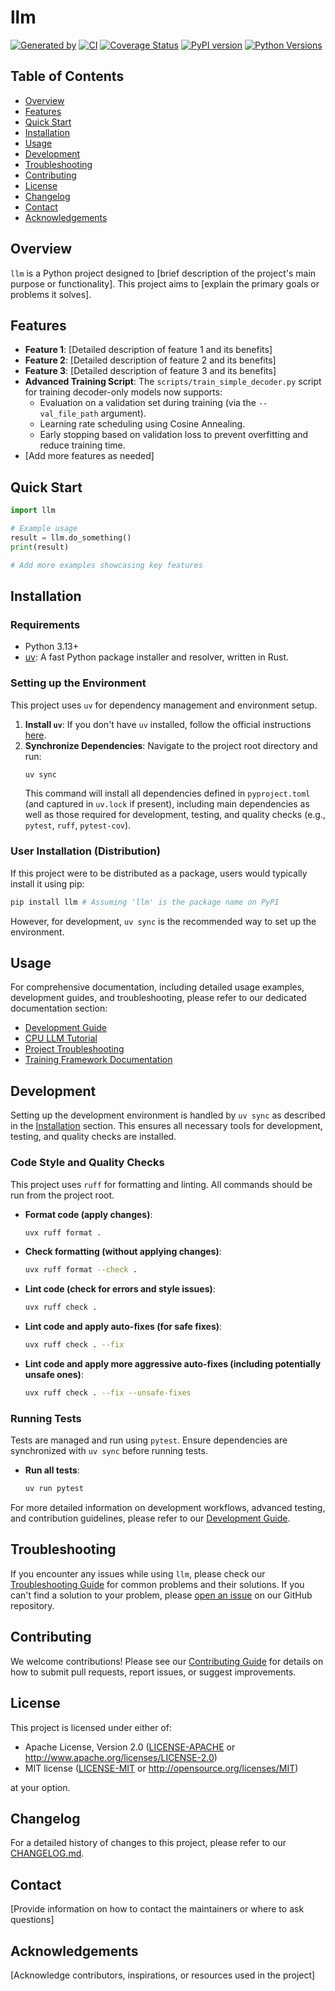 # llm

[![Generated by](https://img.shields.io/badge/Generated%20by-x--pt%2Ftemplate-blue)](https://github.com/x-pt/template)
[![CI](https://github.com/pplmx/llm/workflows/CI/badge.svg)](https://github.com/pplmx/llm/actions)
[![Coverage Status](https://coveralls.io/repos/github/pplmx/llm/badge.svg?branch=main)](https://coveralls.io/github/pplmx/llm?branch=main)
[![PyPI version](https://badge.fury.io/py/llm.svg)](https://badge.fury.io/py/llm)
[![Python Versions](https://img.shields.io/pypi/pyversions/llm.svg)](https://pypi.org/project/llm/)

## Table of Contents

- [Overview](#overview)
- [Features](#features)
- [Quick Start](#quick-start)
- [Installation](#installation)
- [Usage](#usage)
- [Development](#development)
- [Troubleshooting](#troubleshooting)
- [Contributing](#contributing)
- [License](#license)
- [Changelog](#changelog)
- [Contact](#contact)
- [Acknowledgements](#acknowledgements)

## Overview

`llm` is a Python project designed to [brief description of the project's main purpose or functionality]. This project aims to [explain the primary goals or problems it solves].

## Features

- **Feature 1**: [Detailed description of feature 1 and its benefits]
- **Feature 2**: [Detailed description of feature 2 and its benefits]
- **Feature 3**: [Detailed description of feature 3 and its benefits]
- **Advanced Training Script**: The `scripts/train_simple_decoder.py` script for training decoder-only models now supports:
    - Evaluation on a validation set during training (via the `--val_file_path` argument).
    - Learning rate scheduling using Cosine Annealing.
    - Early stopping based on validation loss to prevent overfitting and reduce training time.
- [Add more features as needed]

## Quick Start

```python
import llm

# Example usage
result = llm.do_something()
print(result)

# Add more examples showcasing key features
```

## Installation

### Requirements
- Python 3.13+
- [uv](https://github.com/astral-sh/uv): A fast Python package installer and resolver, written in Rust.

### Setting up the Environment

This project uses `uv` for dependency management and environment setup.

1.  **Install `uv`**: If you don't have `uv` installed, follow the official instructions [here](https://github.com/astral-sh/uv#installation).
2.  **Synchronize Dependencies**: Navigate to the project root directory and run:
    ```bash
    uv sync
    ```
    This command will install all dependencies defined in `pyproject.toml` (and captured in `uv.lock` if present), including main dependencies as well as those required for development, testing, and quality checks (e.g., `pytest`, `ruff`, `pytest-cov`).

### User Installation (Distribution)
If this project were to be distributed as a package, users would typically install it using pip:

```bash
pip install llm # Assuming 'llm' is the package name on PyPI
```
However, for development, `uv sync` is the recommended way to set up the environment.

## Usage

For comprehensive documentation, including detailed usage examples, development guides, and troubleshooting, please refer to our dedicated documentation section:

-   [Development Guide](docs/development.md)
-   [CPU LLM Tutorial](docs/tutorial-cpu-llm.md)
-   [Project Troubleshooting](docs/troubleshooting.md)
-   [Training Framework Documentation](docs/training/README.md)


## Development

Setting up the development environment is handled by `uv sync` as described in the [Installation](#installation) section. This ensures all necessary tools for development, testing, and quality checks are installed.

### Code Style and Quality Checks

This project uses `ruff` for formatting and linting. All commands should be run from the project root.

-   **Format code (apply changes)**:
    ```bash
    uvx ruff format .
    ```
-   **Check formatting (without applying changes)**:
    ```bash
    uvx ruff format --check .
    ```
-   **Lint code (check for errors and style issues)**:
    ```bash
    uvx ruff check .
    ```
-   **Lint code and apply auto-fixes (for safe fixes)**:
    ```bash
    uvx ruff check . --fix
    ```
-   **Lint code and apply more aggressive auto-fixes (including potentially unsafe ones)**:
    ```bash
    uvx ruff check . --fix --unsafe-fixes
    ```

### Running Tests

Tests are managed and run using `pytest`. Ensure dependencies are synchronized with `uv sync` before running tests.

-   **Run all tests**:
    ```bash
    uv run pytest
    ```

For more detailed information on development workflows, advanced testing, and contribution guidelines, please refer to our [Development Guide](docs/development.md).

## Troubleshooting

If you encounter any issues while using `llm`, please check our [Troubleshooting Guide](docs/troubleshooting.md) for common problems and their solutions. If you can't find a solution to your problem, please [open an issue](https://github.com/pplmx/llm/issues) on our GitHub repository.

## Contributing

We welcome contributions! Please see our [Contributing Guide](CONTRIBUTING.md) for details on how to submit pull requests, report issues, or suggest improvements.

## License

This project is licensed under either of:

- Apache License, Version 2.0 ([LICENSE-APACHE](LICENSE-APACHE) or http://www.apache.org/licenses/LICENSE-2.0)
- MIT license ([LICENSE-MIT](LICENSE-MIT) or http://opensource.org/licenses/MIT)

at your option.

## Changelog

For a detailed history of changes to this project, please refer to our [CHANGELOG.md](CHANGELOG.md).

## Contact

[Provide information on how to contact the maintainers or where to ask questions]

## Acknowledgements

[Acknowledge contributors, inspirations, or resources used in the project]
